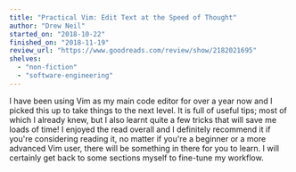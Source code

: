 ```yaml
---
title: "Practical Vim: Edit Text at the Speed of Thought"
author: "Drew Neil"
started_on: "2018-10-22"
finished_on: "2018-11-19"
review_url: "https://www.goodreads.com/review/show/2182021695"
shelves:
  - "non-fiction"
  - "software-engineering"
---
```


I have been using Vim as my main code editor for over a year now and I picked this up to take
things to the next level. It is full of useful tips; most of which I already knew, but I also learnt
quite a few tricks that will save me loads of time! I enjoyed the read overall and I definitely
recommend it if you're considering reading it, no matter if you're a beginner or a more advanced Vim
user, there will be something in there for you to learn. I will certainly get back to some sections
myself to fine-tune my workflow.
